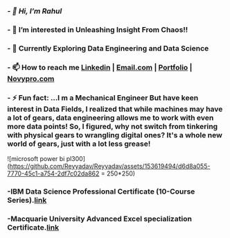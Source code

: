 ### ***- 👋 Hi, I’m Rahul***

### - 👀 I’m interested in Unleashing Insight From Chaos!!
### - 🌱 Currently Exploring Data Engineering and Data Science
### - 📫 How to reach me [Linkedin](https://www.linkedin.com/in/rahul-yadav-6a29401a9/) | [Email.com](reyyadav941@gmail.com) | [Portfolio](https://codebasics.io/portfolio/Rahul-Raju-Yadav) | [Novypro.com](https://www.novypro.com/edit_projects/rahul-raju-yadav)

### - ⚡ Fun fact: ...I m a Mechanical Engineer But have keen interest in Data Fields, I realized that while machines may have a lot of gears, data engineering allows me to work with even more data points! So, I figured, why not switch from tinkering with physical gears to wrangling digital ones? It's a whole new world of gears, just with a lot less grease!

![microsoft power bi pl300](https://github.com/Reyyadav/Reyyadav/assets/153619494/d6d8a055-7770-45c1-a754-2df7c02da862 = 250*250)


### -IBM Data Science Professional Certificate (10-Course Series).[link](https://coursera.org/share/cee78926256c886de47baec90196c6d1)
### -Macquarie University Advanced Excel specialization Certificate.[link](https://coursera.org/share/a0050f53a1f05a5364c3fd775418c312)
<!---
Reyyadav/Reyyadav is a ✨ special ✨ repository because its `README.md` (this file) appears on your GitHub profile.
You can click the Preview link to take a look at your changes.
--->


